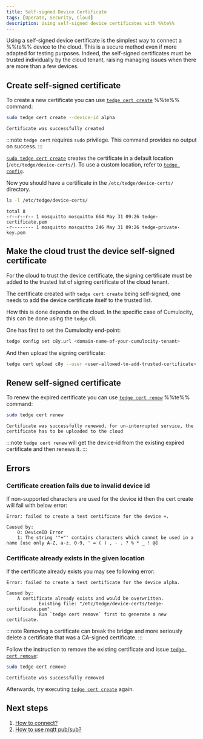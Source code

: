 ```yaml
---
title: Self-signed Device Certificate
tags: [Operate, Security, Cloud]
description: Using self-signed device certificates with %%te%%
---
```


Using a self-signed device certificate is the simplest way to connect a %%te%% device to the cloud.
This is a secure method even if more adapted for testing purposes.
Indeed, the self-signed certificates must be trusted individually by the cloud tenant,
raising managing issues when there are more than a few devices.

## Create self-signed certificate

To create a new certificate you can use [`tedge cert create`](../../references/cli/tedge-cert.md) %%te%% command:

```sh
sudo tedge cert create --device-id alpha
```

```text title="Output"
Certificate was successfully created
```

:::note
`tedge cert` requires `sudo` privilege. This command provides no output on success.
:::

[`sudo tedge cert create`](../../references/cli/tedge-cert.md) creates the certificate in a default location (`/etc/tedge/device-certs/`).
To use a custom location, refer to [`tedge config`](../../references/cli/tedge-config.md).

Now you should have a certificate in the `/etc/tedge/device-certs/` directory.

```sh
ls -l /etc/tedge/device-certs/
```

```text title="Output"
total 8
-r--r--r-- 1 mosquitto mosquitto 664 May 31 09:26 tedge-certificate.pem
-r-------- 1 mosquitto mosquitto 246 May 31 09:26 tedge-private-key.pem
```

## Make the cloud trust the device self-signed certificate

For the cloud to trust the device certificate,
the signing certificate must be added to the trusted list of signing certificate of the cloud tenant.

The certificate created with `tedge cert create` being self-signed, one needs to add the device certificate itself to the trusted list.

How this is done depends on the cloud. In the specific case of Cumulocity, this can be done using the `tedge` cli.

One has first to set the Cumulocity end-point:

```sh
tedge config set c8y.url <domain-name-of-your-cumulocity-tenant>
```

And then upload the signing certificate:

```sh
tedge cert upload c8y --user <user-allowed-to-add-trusted-certificate>
```

## Renew self-signed certificate

To renew the expired certificate you can use [`tedge cert renew`](../../references/cli/tedge-cert.md) %%te%% command:

```sh
sudo tedge cert renew
```

```text title="Output"
Certificate was successfully renewed, for un-interrupted service, the certificate has to be uploaded to the cloud
```

:::note
`tedge cert renew` will get the device-id from the existing expired certificate and then renews it.
:::

## Errors

### Certificate creation fails due to invalid device id

If non-supported characters are used for the device id then the cert create will fail with below error:

```text
Error: failed to create a test certificate for the device +.

Caused by:
    0: DeviceID Error
    1: The string '"+"' contains characters which cannot be used in a name [use only A-Z, a-z, 0-9, ' = ( ) , - . ? % * _ ! @]
```


### Certificate already exists in the given location

If the certificate already exists you may see following error:

```text
Error: failed to create a test certificate for the device alpha.

Caused by:
    A certificate already exists and would be overwritten.
            Existing file: "/etc/tedge/device-certs/tedge-certificate.pem"
            Run `tedge cert remove` first to generate a new certificate.
```

:::note
Removing a certificate can break the bridge and more seriously delete a certificate that was a CA-signed certificate.
:::

Follow the instruction to remove the existing certificate and issue [`tedge cert remove`](../../references/cli/tedge-cert.md):

```sh
sudo tedge cert remove
```

```text title="Output"
Certificate was successfully removed
```

Afterwards, try executing [`tedge cert create`](../../references/cli/tedge-cert.md) again.

## Next steps

1. [How to connect?](../c8y/connect.md)
2. [How to use mqtt pub/sub?](../telemetry/mqtt-tools.md)
